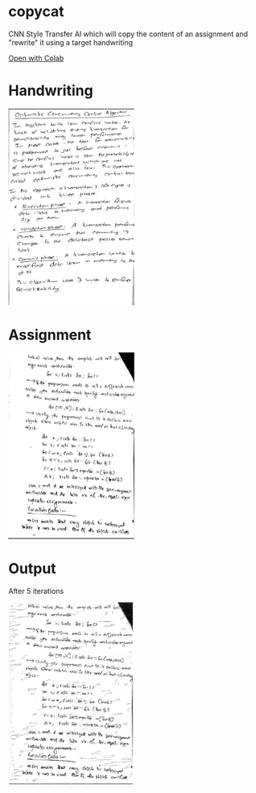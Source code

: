 # copycat
CNN Style Transfer AI which will copy the content of an assignment and "rewrite" it using a target handwriting

[Open with Colab](https://colab.research.google.com/github/devpranoy/copycat/blob/master/copycat.ipynb)
# Handwriting
<p align="left">
  
  <img src="handwriting.jpg" width="250" title="Handwriting">
 
</p>

# Assignment

<p align="left">
  
  <img src = "assignment.jpg" width = "250" title ="Assignemnt">
</p>

# Output

After 5 iterations 

<p align="left">
  
  <img src = "output.png" width = "250" title ="output">
</p>

